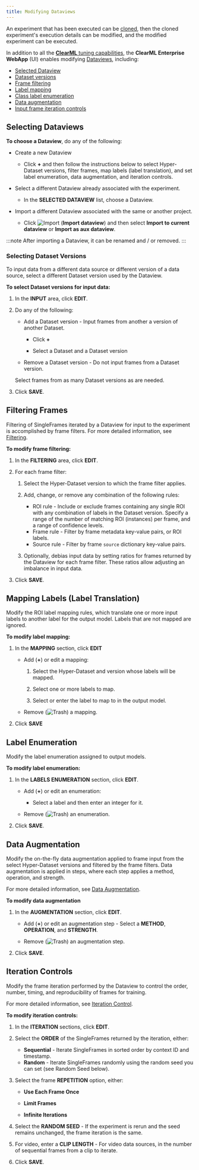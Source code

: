 ```yaml
---
title: Modifying Dataviews
---
```


An experiment that has been executed can be [cloned](../../webapp/webapp_exp_reproducing.md), then the cloned experiment's 
execution details can be modified, and the modified experiment can be executed. 

In addition to all the [**ClearML** tuning capabilities](../../webapp/webapp_exp_tuning.md), the **ClearML Enterprise WebApp** (UI) 
enables modifying [Dataviews](webapp_dataviews.md), including: 
* [Selected Dataview](#selecting-dataviews)
* [Dataset versions](#selecting-dataset-versions)
* [Frame filtering](#filtering-frames)
* [Label mapping](#mapping-labels-label-translation)
* [Class label enumeration](#label-enumeration)
* [Data augmentation](#data-augmentation)
* [Input frame iteration controls](#iteration-controls)

## Selecting Dataviews

**To choose a Dataview**, do any of the following:

* Create a new Dataview  
    
    * Click **+** and then follow the instructions below to select Hyper-Dataset versions, filter frames, map labels (label translation), 
      and set label enumeration, data augmentation, and iteration controls.
      
* Select a different Dataview already associated with the experiment. 
    
    * In the **SELECTED DATAVIEW** list, choose a Dataview.  
  
* Import a different Dataview associated with the same or another project.  
    
    * Click <img src="/docs/latest/icons/ico-import.svg" alt="Import" className="icon size-md space-sm" /> (**Import dataview**) and then 
      select **Import to current dataview** or **Import as aux dataview**.
      
:::note
After importing a Dataview, it can be renamed and / or removed. 
:::

### Selecting Dataset Versions

To input data from a different data source or different version of a data source, select a different Dataset version used 
by the Dataview.

**To select Dataset versions for input data:**

1. In the **INPUT** area, click **EDIT**.
1. Do any of the following:

    * Add a Dataset version - Input frames from another a version of another Dataset.
    
        * Click **+** 
    
        * Select a Dataset and a Dataset version 
        
    * Remove a Dataset version - Do not input frames from a Dataset version.
    
   Select frames from as many Dataset versions as are needed.

1. Click **SAVE**.
   
## Filtering Frames

Filtering of SingleFrames iterated by a Dataview for input to the experiment is accomplished by frame filters. 
For more detailed information, see [Filtering](../dataviews.md#filtering).

**To modify frame filtering:**

1. In the **FILTERING** area, click **EDIT**.
1. For each frame filter:

    1. Select the Hyper-Dataset version to which the frame filter applies.
    1. Add, change, or remove any combination of the following rules:
    
        * ROI rule - Include or exclude frames containing any single ROI with any combination of labels in the Dataset 
          version. Specify a range of the number of matching ROI (instances) per frame, and a range of confidence levels.
        * Frame rule - Filter by frame metadata key-value pairs, or ROI labels.
        * Source rule - Filter by frame `source` dictionary key-value pairs.
    
    1. Optionally, debias input data by setting ratios for frames returned by the Dataview for each frame filter. These 
       ratios allow adjusting an imbalance in input data.

1. Click **SAVE**.
    
## Mapping Labels (Label Translation)

Modify the ROI label mapping rules, which translate one or more input labels to another label for the output model. Labels 
that are not mapped are ignored. 

**To modify label mapping:**

1. In the **MAPPING** section, click **EDIT**
    * Add (**+**) or edit a mapping:
      
        1. Select the Hyper-Dataset and version whose labels will be mapped.
      
        1. Select one or more labels to map.
      
        1. Select or enter the label to map to in the output model.
    
    * Remove (<img src="/docs/latest/icons/ico-trash.svg" alt="Trash" className="icon size-md space-sm" />) a mapping.

1. Click **SAVE**

## Label Enumeration

Modify the label enumeration assigned to output models.

**To modify label enumeration:**

1. In the **LABELS ENUMERATION** section, click **EDIT**.

    * Add (**+**) or edit an enumeration:
    
        * Select a label and then enter an integer for it.
    
    * Remove (<img src="/docs/latest/icons/ico-trash.svg" alt="Trash" className="icon size-md space-sm" />)  an enumeration.

1. Click **SAVE**.

## Data Augmentation

Modify the on-the-fly data augmentation applied to frame input from the select Hyper-Dataset versions and filtered by the frame filters. Data augmentation is applied in steps, where each step applies a method, operation, and strength.
 
For more detailed information, see [Data Augmentation](../dataviews.md#data-augmentation).

**To modify data augmentation**

1. In the **AUGMENTATION** section, click **EDIT**.

    * Add (**+**) or edit an augmentation step - Select a **METHOD**, **OPERATION**, and **STRENGTH**.
        
    * Remove (<img src="/docs/latest/icons/ico-trash.svg" alt="Trash" className="icon size-md space-sm" />)  an augmentation step.
    
1. Click **SAVE**.    
    
## Iteration Controls

Modify the frame iteration performed by the Dataview to control the order, number, timing, and reproducibility of frames 
for training.

For more detailed information, see [Iteration Control](../dataviews.md#iteration-control).

**To modify iteration controls:**

1. In the **ITERATION** sections, click **EDIT**.

1. Select the **ORDER** of the SingleFrames returned by the iteration, either:

    * **Sequential** - Iterate SingleFrames in sorted order by context ID and timestamp.
    * **Random** - Iterate SingleFrames randomly using the random seed you can set (see Random Seed below).
    
1. Select the frame **REPETITION** option, either:

    * **Use Each Frame Once**  

    * **Limit Frames**    
         
    * **Infinite Iterations**
        
1. Select the **RANDOM SEED** - If the experiment is rerun and the seed remains unchanged, the frame iteration is the same.

1. For video, enter a **CLIP LENGTH** - For video data sources, in the number of sequential frames from a clip to iterate.

1. Click **SAVE**.
